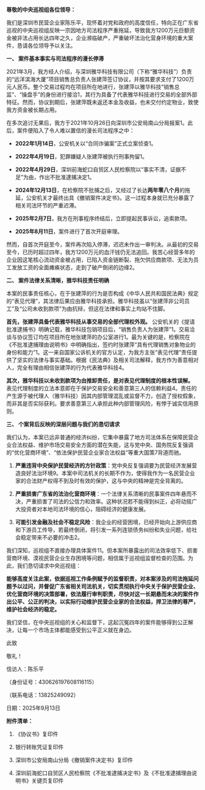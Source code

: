 **尊敬的中央巡视组各位领导：**

我们是深圳市民营企业家陈乐平，现怀着对党和政府的高度信任，特向正在广东省巡视的中央巡视组反映一宗因地方司法程序严重拖延，导致我方1200万元巨额资金被非法占用长达四年之久，企业濒临破产，严重破坏法治化营身环境的重大案件，恳请各位领导予以关注。

**一、 案件基本事实与司法程序的漫长停滞**

2021年3月，我方经人介绍，与深圳雅华科技有限公司（下称“雅华科技”）负责的“远洋滨海大厦”项目销售总负责人张建萍签订协议，并按其要求支付了1200万元人民币。整个交易过程均在项目所在地进行，张建萍以雅华科技“销售总监”、“操盘手”的身份进行接洽1，其行为具备了代表雅华科技进行交易的全部外部特征。然而，协议到期后，张建萍既未返还本金及收益，也未交付约定物业，致使我方资金被长期占用。

在多次追讨无果后，我方于2021年10月26日向深圳市公安局南山分局报案1。此后，案件便陷入了令人难以置信的漫长司法程序之中：

- **2022年1月14日**，公安机关以“合同诈骗案”正式立案侦查1。
    
- **2022年4月19日**，犯罪嫌疑人张建萍被执行刑事拘留1。
    
- **2022年4月29日**，深圳前海蛇口自贸区人民检察院以“事实不清，证据不足”为由，作出不批准逮捕决定1。
    
- **2024年12月13日**，在检察院不批捕之后，又经过了长达**两年零八个月**的拖延，公安机关才最终出具《撤销案件决定书》。这一过程本身就已充分暴露了相关司法环节的严重迟滞。
    
- **2025年2月7日**，我方在刑事程序终结后，立即提起民事诉讼，追索款项。
    
- **2025年8月11日**，案件进行了首次开庭审理。
    

然而，自首次开庭至今，案件再次陷入停滞，迟迟未作出一审判决。从最初的交易至今，已历时超过四年，我方1200万元的血汗钱仍无法追回。我苦心经营多年的企业因这笔核心流动资金被占用，已陷入资金链断裂、拖欠供应商款项、无法为员工发放工资的全面瘫痪状态，走到了破产倒闭的边缘2。

**二、 案件法律关系清晰，雅华科技责任明确**

本案的民事责任核心，在于张建萍的行为是否构成《中华人民共和国民法典》规定的“表见代理”，其法律后果应由雅华科技承担。雅华科技虽以“张建萍非公司员工”及“公司未收到款项”为由抗辩，但这在法律和事实上均站不住脚。

**首先，张建萍具备代表雅华科技从事交易的全部代理权外观。** 公安机关的《提请批准逮捕书》明确记载，雅华科技包销项目后，“销售负责人为张建萍”1。交易洽谈与协议签订均在项目所在地张建萍的办公室进行1。最为关键的是，检察院在《不批准逮捕理由说明书》中明确指出，签约时张建萍“具有代理销售对象物业的身份和能力”1。这一来自国家公诉机关的官方认定，为我方主张“表见代理”责任提供了坚实的法律与事实基础。根据《民法典》及相关司法解释，我方作为善意相对人，完全有理由相信张建萍的行为代表雅华科技4。

**其次，雅华科技以未收到款项为由推卸责任，是对表见代理制度的根本性误解。** 表见代理制度的立法本意即在于保护交易安全和善意第三人的信赖利益4。责任的产生源于被代理人（雅华科技）因其内部管理混乱或监督不力，创造了授权假象，而非其是否实际获利。要求善意第三人承担此种内部管理风险，有悖于诚实信用原则。

**三、 个案背后反映的深层问题与我们的恳切请求**

我们认为，本案已远非普通的经济纠纷，它集中暴露了地方司法体系在保障民营企业合法权益、维护市场交易安全方面的潜在失能，这与党中央、国务院反复强调的“优化营商环境”、“依法保护民营企业家合法权益”等重大国策7背道而驰。

1. **严重违背中央保护民营经济的方针政策**：党中央反复强调要为民营经济发展营造良好法治环境9。本案中司法机关的长期不作为，使得我作为一名民营企业家的合法财产权得不到及时有效的保护，这与中央的精神是完全背离的。
    
2. **严重损害广东省的法治化营商环境**：一个法律关系清晰的民事案件四年悬而不决，严重损害了司法的公信力和效率。这种状况若不能得到纠正，必将动摇广大投资者对本地司法环境的信心，阻碍经济的健康发展。
    
3. **可能引发金融及社会不稳定风险**：我企业的经营困境，已经开始向上游供应商和下游员工传导，若最终倒闭，将引发一系列连锁债务纠纷和失业问题，给社会稳定带来不必要的冲击2。
    

我们深知，巡视组不直接办理具体案件11。但本案所暴露出的司法效率低下、损害营商环境、漠视民营企业生存困境等问题，相信属于巡视组监督检查的范围。为此，我们恳切请求中央巡视组：

**能够高度关注此案，依据巡视工作条例赋予的监督职责，对本案涉及的司法拖延问题予以过问，并督促广东省相关司法机关，切实贯彻执行中央关于保护民营企业、优化营商环境的决策部署，依法履行审判职责，尽快对这一长期悬而未决的案件作出公平、公正的判决，以实际行动维护民营企业家的合法权益，捍卫法律的尊严，维护社会经济的稳定。**

我们坚信，在中央巡视组的关心和监督下，这起沉冤四年的案件能够得到公正解决，让每一个市场主体都能感受到公平正义就在身边。

此致

敬礼！

信访人：陈乐平

（身份证号：430626197608116115）

（联系电话：13825249092）

日期：2025年9月13日

**附件清单：**

1. 《协议书》复印件
    
2. 银行转账凭证复印件
    
3. 深圳市公安局南山分局《撤销案件决定书》复印件
    
4. 深圳前海蛇口自贸区人民检察院《不批准逮捕决定书》及《不批准逮捕理由说明书》关键页复印件